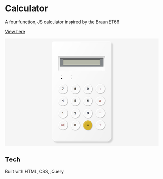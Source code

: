 # Calculator
A four function, JS calculator inspired by the Braun ET66

[View here](https://mr-attack.github.io/calculator/)

![Screenshot](https://raw.githubusercontent.com/mr-attack/calculator/master/assets/images/screenshot.jpg)

## Tech
Built with HTML, CSS, jQuery